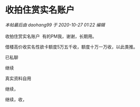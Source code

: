 # 收拍住赏实名账户


<i class="pstatus"> 本帖最后由 daohang99 于 2020-10-27 01:22 编辑 </i><br />
<br />
收拍住赏实名账户&nbsp;&nbsp;有的PM我，谢谢，长期用。

借楼高价收实名性欲卡额度5万五千收，额度十万一万收，以此类推。

已私聊

继续

真实资料自用

继续，

继续，收，
